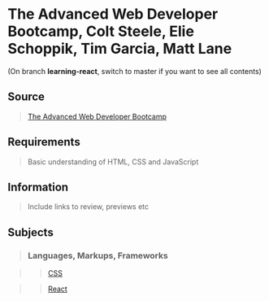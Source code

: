 # The Advanced Web Developer Bootcamp,  Colt Steele, Elie Schoppik, Tim Garcia, Matt Lane

(On branch **learning-react**, switch to master if you want to see all contents)

## Source

>[The Advanced Web Developer Bootcamp](https://www.udemy.com/the-advanced-web-developer-bootcamp/)

## Requirements

>Basic understanding of HTML, CSS and JavaScript

## Information

>Include links to review, previews etc

## Subjects

>### Languages, Markups, Frameworks

>>[CSS](../subjects/css.md)

>>[React](../subjects/react.md)
